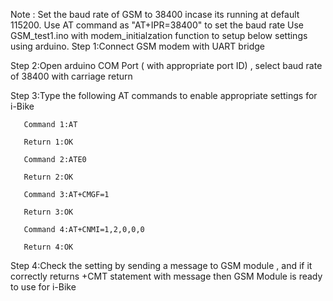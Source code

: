 Note : Set the baud rate of GSM to 38400 incase its running at default 115200. 
       Use AT command as "AT+IPR=38400" to set the baud rate
Use GSM_test1.ino with modem_initialzation function to setup below settings using arduino. 
Step 1:Connect GSM modem with UART bridge

Step 2:Open arduino COM Port ( with appropriate port ID) , select baud rate of 38400 with carriage return 

Step 3:Type the following AT commands to enable appropriate settings for i-Bike
       
       Command 1:AT
       
       Return 1:OK
       
       Command 2:ATE0
       
       Return 2:OK
       
       Command 3:AT+CMGF=1
       
       Return 3:OK
       
       Command 4:AT+CNMI=1,2,0,0,0
       
       Return 4:OK

Step 4:Check the setting by sending a message to GSM module , and if it correctly returns +CMT statement with message then GSM 
       Module is ready to use for i-Bike
